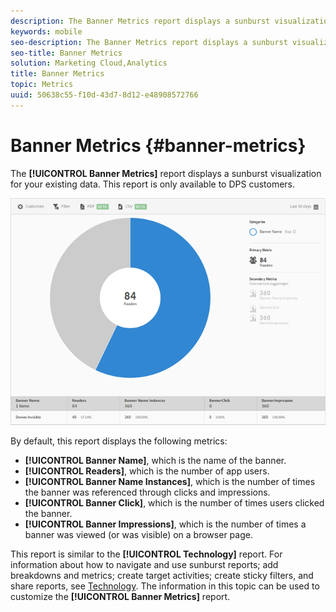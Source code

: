 ```yaml
---
description: The Banner Metrics report displays a sunburst visualization for your existing data. This report is only available to Digital Publishing Solutions (DPS) customers.
keywords: mobile
seo-description: The Banner Metrics report displays a sunburst visualization for your existing data. This report is only available to Digital Publishing Solutions (DPS) customers.
seo-title: Banner Metrics
solution: Marketing Cloud,Analytics
title: Banner Metrics
topic: Metrics
uuid: 50638c55-f10d-43d7-8d12-e48908572766
---
```


# Banner Metrics {#banner-metrics}

The **[!UICONTROL Banner Metrics]** report displays a sunburst visualization for your existing data. This report is only available to DPS customers.

 ![](assets/dps_banner_name.png)

By default, this report displays the following metrics:

* **[!UICONTROL Banner Name]**, which is the name of the banner. 
* **[!UICONTROL Readers]**, which is the number of app users. 
* **[!UICONTROL Banner Name Instances]**, which is the number of times the banner was referenced through clicks and impressions. 
* **[!UICONTROL Banner Click]**, which is the number of times users clicked the banner. 
* **[!UICONTROL Banner Impressions]**, which is the number of times a banner was viewed (or was visible) on a browser page.

This report is similar to the **[!UICONTROL Technology]** report. For information about how to navigate and use sunburst reports; add breakdowns and metrics; create target activities; create sticky filters, and share reports, see [Technology](/help/using/usage/reports-technology.md). The information in this topic can be used to customize the **[!UICONTROL Banner Metrics]** report. 
